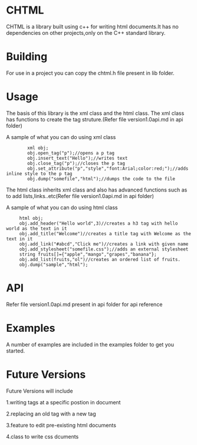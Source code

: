 # CHTML
   CHTML is a library built using c++ for writing html documents.It has no dependencies on other projects,only on the C++ standard library.
# Building
   For use in a project you can copy the chtml.h file present in lib folder.
# Usage
   The basis of this library is the xml class and the html class.
   The xml class has functions to create the tag struture.(Refer file version1.0api.md in api folder)
   
   A sample of what you can do using xml class            
            
            xml obj;
            obj.open_tag("p");//opens a p tag
            obj.insert_text("Hello");//writes text 
            obj.close_tag("p");//closes the p tag
            obj.set_attribute("p","style","font:Arial;color:red;");//adds inline style to the p tag
            obj.dump("somefile","html");//dumps the code to the file
   The html class inherits xml class and also has advanced functions such as to add lists,links..etc(Refer file version1.0api.md in api folder)
   
   A sample of what you can do using html class
         
         html obj;
         obj.add_header("Hello world",3)//creates a h3 tag with hello world as the text in it
         obj.add_title("Welcome")//creates a title tag with Welcome as the text in it
         obj.add_link("#abcd","Click me")//creates a link with given name
         obj.add_stylesheet("somefile.css");//adds an external stylesheet
         string fruits[]={"apple","mango","grapes","banana"};
         obj.add_list(fruits,"ol")//creates an ordered list of fruits.
         obj.dump("sample","html");
 # API
   Refer file version1.0api.md present in api folder for api reference
              
# Examples
   A number of examples are included in the examples folder to get you started.
 
# Future Versions
   Future Versions will include
   
   1.writing tags at a specific postion in document
   
   2.replacing an old tag with a new tag
   
   3.feature to edit pre-existing html documents
   
   4.class to write css dcuments
   
